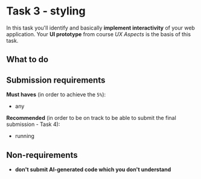 # Task 3 - styling

In this task you'll identify and basically **implement interactivity** of your web application. Your **UI prototype** from course *UX Aspects* is the basis of this task.

## What to do


## Submission requirements

**Must haves** (in order to achieve the `5%`): 
* any

**Recommended** (in order to be on track to be able to submit the final submission - Task 4):
* running

## Non-requirements

* **don't submit AI-generated code which you don't understand**